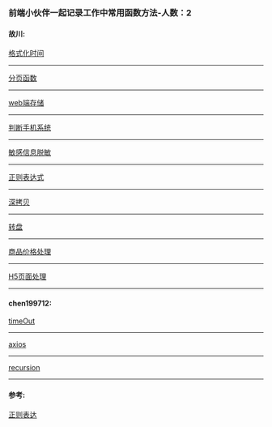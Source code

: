 ### 前端小伙伴一起记录工作中常用函数方法-人数：2

#### 故川: 

[格式化时间](https://github.com/zhanghenvom/utils/blob/master/故川/formatTime.js)
- - -
[分页函数](https://github.com/zhanghenvom/utils/blob/master/故川/paging.js)
- - -
[web端存储](https://github.com/zhanghenvom/utils/blob/master/故川/auth.js)
- - -
[判断手机系统](https://github.com/zhanghenvom/utils/blob/master/故川/iosOrAndroid.js)
- - -
[敏感信息脱敏](https://github.com/zhanghenvom/utils/blob/master/故川/desensitization.js)
- - -
[正则表达式](https://github.com/zhanghenvom/utils/blob/master/故川/RegExp.js)
- - -
[深拷贝](https://github.com/zhanghenvom/utils/blob/master/故川/deepCopy.js)
- - -
[转盘](https://github.com/zhanghenvom/utils/blob/master/故川/Rotate.js)
- - -
[商品价格处理](https://github.com/zhanghenvom/utils/blob/master/故川/toStr.js)
- - -
[H5页面处理](https://github.com/zhanghenvom/utils/blob/master/故川/auto-size.js)
- - -

#### chen199712:
[timeOut](https://github.com/zhanghenvom/utils/blob/master/陈/timeOut.js)
- - -
[axios](https://github.com/zhanghenvom/utils/blob/master/陈/axios.js)
- - -
[recursion](https://github.com/zhanghenvom/utils/blob/master/陈/recursion.js)
- - -



#### 参考:
[正则表达](https://any86.github.io/any-rule/)
